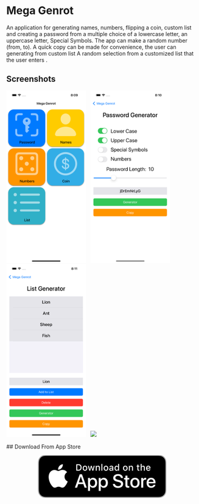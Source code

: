 
Mega Genrot
==========
An application for generating names, numbers, flipping a coin, custom list and creating a password from a multiple choice of a lowercase letter, an uppercase letter, Special Symbols. The app can make a random number (from, to). A quick copy can be made for convenience, the user can generating from custom list A random selection from a customized list that the user enters .

## Screenshots
  <p float="left">
    <img src="./Screenshot/Screenshot0.png" width="209" />&nbsp;&nbsp;
  <img src="./Screenshot/Screenshot1.png" width="209" />&nbsp;&nbsp;
    <img src="./Screenshot/Screenshot2.png" width="209" />&nbsp;&nbsp;
      <img src="./Screenshot/Screenshot3.gif" width="209" />&nbsp;
</p>
## Download From App Store
<br>
<p align="center">
<a href="https://apps.apple.com/il/app/mega-genrot-random-generator/id6444267005"><img src="./Screenshot/Download_App_Store.jpg"></a>
</p>
